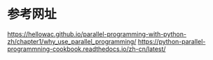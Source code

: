 # 参考网址
https://hellowac.github.io/parallel-programming-with-python-zh/chapter1/why_use_parallel_programming/
https://python-parallel-programmning-cookbook.readthedocs.io/zh-cn/latest/
